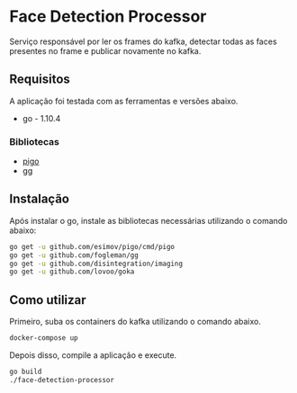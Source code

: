 # Face Detection Processor

Serviço responsável por ler os frames do kafka, detectar todas as faces presentes no frame e publicar novamente no kafka.

## Requisitos

A aplicação foi testada com as ferramentas e versões abaixo.

* go - 1.10.4

### Bibliotecas

* [pigo](https://github.com/esimov/pigo)
* [gg](https://github.com/fogleman/gg)

## Instalação

Após instalar o go, instale as bibliotecas necessárias utilizando o comando abaixo:

```bash
go get -u github.com/esimov/pigo/cmd/pigo
go get -u github.com/fogleman/gg
go get -u github.com/disintegration/imaging
go get -u github.com/lovoo/goka
```

## Como utilizar

Primeiro, suba os containers do kafka utilizando o comando abaixo.

```bash
docker-compose up
```

Depois disso, compile a aplicação e execute.

```bash
go build
./face-detection-processor
```
